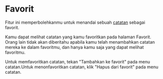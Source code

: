 # Favorit

Fitur ini memperbolehkanmu untuk menandai sebuah [catatan](./note) sebagai favorit.

<!--TODO:「お気に入りページ」をMisskey Webに飛ばすリンクで置き換え-->

Kamu dapat melihat catatan yang kamu favoritkan pada halaman Favorit. Orang lain tidak akan diberitahu apabila kamu telah menambahkan catatan mereka ke dalam favoritmu, dan hanya kamu saja yang dapat melihat favoritmu.

Untuk memfavoritkan catatan, tekan "Tambahkan ke favorit" pada menu catatan.Untuk menonfavoritkan catatan, klik "Hapus dari favorit" pada menu catatan.
